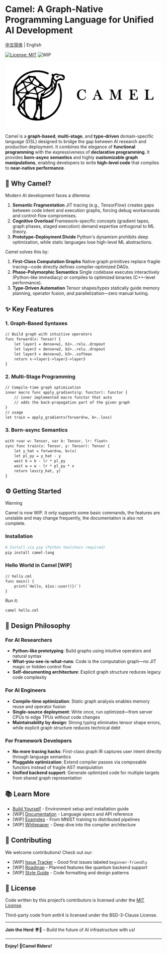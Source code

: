# Camel: A Graph-Native Programming Language for Unified AI Development

[中文简体](README.cn.md) | English

[![License: MIT](https://img.shields.io/badge/License-MIT-blue.svg)](https://opensource.org/licenses/MIT)
![WIP](https://img.shields.io/badge/status-WIP-yellow.svg)

<p align="center">
  <img src='https://www.github.com/OpenCML/Camel/raw/develop/assets/logo_text.png' width=800>
</p>

Camel is a **graph-based**, **multi-stage**, and **type-driven** domain-specific language (DSL) designed to bridge the gap between AI research and production deployment. It combines the elegance of **functional programming** with the expressiveness of **declarative programming**. It provides **born-async semantics** and highly **customizable graph manipulations**, enabling developers to write **high-level code** that compiles to **near-native performance**.

## 🚀 Why Camel?

Modern AI development faces a dilemma:

1. **Semantic Fragmentation**
   JIT tracing (e.g., TensorFlow) creates gaps between code intent and execution graphs, forcing debug workarounds and control-flow compromises.
2. **Cognitive Overload**
   Framework-specific concepts (gradient tapes, graph phases, staged execution) demand expertise orthogonal to ML theory.
3. **Prototype-Deployment Divide**
   Python's dynamism prohibits deep optimization, while static languages lose high-level ML abstractions.

Camel solves this by:

1. **First-Class Computation Graphs**
   Native graph primitives replace fragile tracing—code directly defines compiler-optimized DAGs.
2. **Phase-Polymorphic Semantics**
   Single codebase executes interactively (Python-like immediacy) or compiles to optimized binaries (C++-level performance).
3. **Type-Driven Automation**
   Tensor shapes/types statically guide memory planning, operator fusion, and parallelization—zero manual tuning.

## ✨ Key Features

### 1. Graph-Based Syntaxes

```camel
// Build graph with intuitive operators
func forward(x: Tensor) {
    let layer1 = dense<w1, b1>..relu..dropout
    let layer2 = dense<w2, b2>..relu..dropout
    let layer3 = dense<w3, b3>..softmax
    return x->layer1->layer2->layer3
}
```

### 2. Multi-Stage Programming

```camel
// Compile-time graph optimization
inner macro func apply_gradients(g: functor): functor {
    // inner implemented macro functor that auto
    // adds the back-propagation part of the given graph
}
// usage
let train = apply_gradients(forward<w, b>..loss)
```

### 3. Born-async Semantics

```camel
with <var w: Tensor, var b: Tensor, lr: float>
sync func train(x: Tensor, y: Tensor): Tensor {
    let y_hat = forward<w, b>(x)
    let pl_py = y_hat - y
    wait b = b - lr * pl_py
    wait w = w - lr * pl_py * x
    return loss(y_hat, y)
}
```


## ⚙️ Getting Started

> [!WARNING]
> Camel is now WIP. It only supports some basic commands, the features are unstable and may change frequently, the documentation is also not complete.

### Installation

```bash
# Install via pip (Python toolchain required)
pip install camel-lang
```

### Hello World in Camel [WIP]

```camel
// hello.cml
func main() {
    print(`Hello, ${os::user()}!`)
}
```

Run it:

```bash
camel hello.cml
```

## 🧠 Design Philosophy

### For AI Researchers

- **Python-like prototyping**: Build graphs using intuitive operators and natural syntax
- **What-you-see-is-what-runs**: Code is the computation graph—no JIT magic or hidden control flow
- **Self-documenting architecture**: Explicit graph structure reduces legacy code complexity

### For AI Engineers

- **Compile-time optimization**: Static graph analysis enables memory reuse and operator fusion
- **Single-source deployment**: Write once, run optimized—from server CPUs to edge TPUs without code changes
- **Maintainability by design**: Strong typing eliminates tensor shape errors, while explicit graph structure reduces technical debt

### For Framework Developers

- **No more tracing hacks**: First-class graph IR captures user intent directly through language semantics
- **Pluggable optimization**: Extend compiler passes via composable functors instead of fragile AST manipulation
- **Unified backend support**: Generate optimized code for multiple targets from shared graph representation

## 📚 Learn More

- [Build Yourself](docs/setup.en.md) - Environment setup and installation guide
- [WIP] [Documentation](https://docs.opencml.com/) - Language specs and API reference
- [WIP] [Examples](examples/) - From MNIST training to distributed pipelines
- [WIP] [Whitepaper](https://arxiv.org/abs/xxxx.xxxx) - Deep dive into the compiler architecture

## 🤝 Contributing

We welcome contributions! Check out our:

- [WIP] [Issue Tracker](https://github.com/OpenCML/Camel/issues) - Good first issues labeled `beginner-friendly`
- [WIP] [Roadmap](ROADMAP.md) - Planned features like quantum backend support
- [WIP] [Style Guide](CONTRIBUTING.md#style-guide) - Code formatting and design patterns

## 📜 License

Code written by this project’s contributors is licensed under the [MIT License](LICENSE).

Third-party code from antlr4 is licensed under the BSD-3-Clause License.

---

**Join the Herd** 🌍🐪 – Build the future of AI infrastructure with us!

---

**Enjoy! 🐪Camel Riders!**